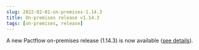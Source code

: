 ```yaml
---
slug: 2022-02-01-on-premises-1.14.3
title: On-premises release v1.14.3
tags: [on-premises, release]
---
```


A new Pactflow on-premises release (1.14.3) is now available ([see details](https://docs.pactflow.io/docs/on-premises/releases/1.14.3)).
